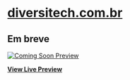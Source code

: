 # [diversitech.com.br](https://diversitech.com.br)

## Em breve

[![Coming Soon Preview](https://startbootstrap.com/assets/img/templates/coming-soon.jpg)](https://diversitech.com.br)

**[View Live Preview](https://diversitech.com.br)**
